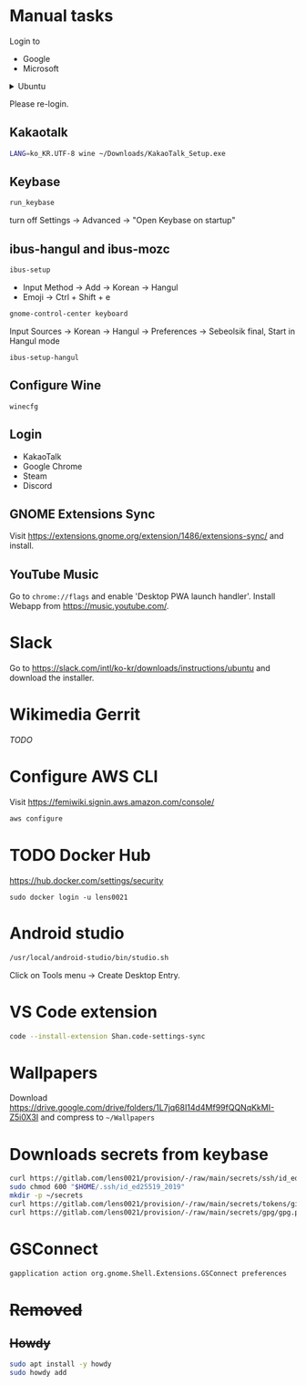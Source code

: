 # Manual tasks

Login to

- Google
- Microsoft

<details>
<summary>Ubuntu</summary>

Login to

- Ubuntu SSO

and Open Snap store to install

- Cheese

also install below from the console:

```sh
snap install \
  discord \
  libreoffice \
  inkscape
```

## Login gh cli

```sh
gh auth login
```

## Login Snap store

```sh
sudo snap login lorentz0021@gmail.com
```

</details>

Please re-login.

## Kakaotalk

```sh
LANG=ko_KR.UTF-8 wine ~/Downloads/KakaoTalk_Setup.exe
```

## Keybase

```sh
run_keybase
```

turn off Settings &rarr; Advanced &rarr; "Open Keybase on startup"

## ibus-hangul and ibus-mozc

```sh
ibus-setup
```

- Input Method &rarr; Add &rarr; Korean &rarr; Hangul
- Emoji &rarr; Ctrl + Shift + e

```sh
gnome-control-center keyboard
```

Input Sources &rarr; Korean &rarr; Hangul &rarr; Preferences &rarr; Sebeolsik final, Start in Hangul mode

```
ibus-setup-hangul
```

## Configure Wine

```
winecfg
```

## Login

- KakaoTalk
- Google Chrome
- Steam
- Discord

## GNOME Extensions Sync

Visit https://extensions.gnome.org/extension/1486/extensions-sync/ and install.

## YouTube Music

Go to `chrome://flags` and enable 'Desktop PWA launch handler'.
Install Webapp from https://music.youtube.com/.

# Slack
Go to https://slack.com/intl/ko-kr/downloads/instructions/ubuntu and download the installer.


# Wikimedia Gerrit

_TODO_

# Configure AWS CLI

Visit https://femiwiki.signin.aws.amazon.com/console/

```sh
aws configure
```

# TODO Docker Hub

https://hub.docker.com/settings/security

```
sudo docker login -u lens0021
```

# Android studio

```sh
/usr/local/android-studio/bin/studio.sh
```

Click on Tools menu -> Create Desktop Entry.

# VS Code extension

```sh
code --install-extension Shan.code-settings-sync
```

# Wallpapers

Download https://drive.google.com/drive/folders/1L7jq68I14d4Mf99fQQNqKkMI-Z5i0X3I and
compress to `~/Wallpapers`

# Downloads secrets from keybase

```sh
curl https://gitlab.com/lens0021/provision/-/raw/main/secrets/ssh/id_ed25519_2019.pgp | keybase pgp decrypt -o "$HOME/.ssh/id_ed25519_2019"
sudo chmod 600 "$HOME/.ssh/id_ed25519_2019"
mkdir -p ~/secrets
curl https://gitlab.com/lens0021/provision/-/raw/main/secrets/tokens/github/lens0021/gist.pgp | keybase pgp decrypt -o ~/secrets/github-gist-token.txt
curl https://gitlab.com/lens0021/provision/-/raw/main/secrets/gpg/gpg.pgp | keybase pgp decrypt -o ~/secrets/gpg
```

# GSConnect

```sh
gapplication action org.gnome.Shell.Extensions.GSConnect preferences
```

# ~~Removed~~

## ~~Howdy~~

```sh
sudo apt install -y howdy
sudo howdy add
```
